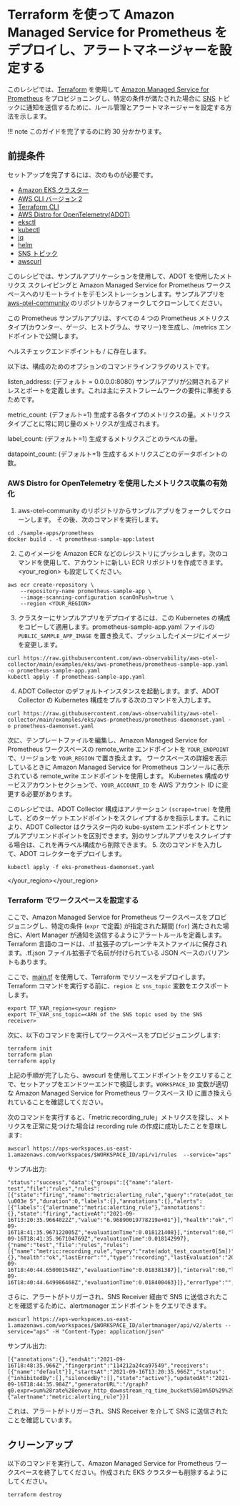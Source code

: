 # Terraform を使って Amazon Managed Service for Prometheus をデプロイし、アラートマネージャーを設定する

このレシピでは、[Terraform](https://www.terraform.io/) を使用して [Amazon Managed Service for Prometheus](https://aws.amazon.com/prometheus/) をプロビジョニングし、特定の条件が満たされた場合に [SNS](https://docs.aws.amazon.com/sns/) トピックに通知を送信するために、ルール管理とアラートマネージャーを設定する方法を示します。


!!! note
    このガイドを完了するのに約 30 分かかります。

## 前提条件

セットアップを完了するには、次のものが必要です。

* [Amazon EKS クラスター](https://docs.aws.amazon.com/ja_jp/eks/latest/userguide/create-cluster.html)
* [AWS CLI バージョン 2](https://docs.aws.amazon.com/ja_jp/cli/latest/userguide/install-cliv2.html)
* [Terraform CLI](https://www.terraform.io/downloads)
* [AWS Distro for OpenTelemetry(ADOT)](https://aws-otel.github.io/)
* [eksctl](https://eksctl.io/)
* [kubectl](https://docs.aws.amazon.com/ja_jp/eks/latest/userguide/install-kubectl.html)
* [jq](https://stedolan.github.io/jq/download/)
* [helm](https://helm.sh/)
* [SNS トピック](https://docs.aws.amazon.com/ja_jp/sns/latest/dg/sns-create-topic.html)
* [awscurl](https://github.com/okigan/awscurl)

このレシピでは、サンプルアプリケーションを使用して、ADOT を使用したメトリクス スクレイピングと Amazon Managed Service for Prometheus ワークスペースへのリモートライトをデモンストレーションします。サンプルアプリを [aws-otel-community](https://github.com/aws-observability/aws-otel-community) のリポジトリからフォークしてクローンしてください。

この Prometheus サンプルアプリは、すべての 4 つの Prometheus メトリクスタイプ(カウンター、ゲージ、ヒストグラム、サマリー)を生成し、/metrics エンドポイントで公開します。

ヘルスチェックエンドポイントも / に存在します。

以下は、構成のためのオプションのコマンドラインフラグのリストです。

listen_address: (デフォルト = 0.0.0.0:8080) サンプルアプリが公開されるアドレスとポートを定義します。これは主にテストフレームワークの要件に準拠するためです。

metric_count: (デフォルト=1) 生成する各タイプのメトリクスの量。メトリクスタイプごとに常に同じ量のメトリクスが生成されます。

label_count: (デフォルト=1) 生成するメトリクスごとのラベルの量。


datapoint_count: (デフォルト=1) 生成するメトリクスごとのデータポイントの数。

### AWS Distro for OpenTelemetry を使用したメトリクス収集の有効化
1. aws-otel-community のリポジトリからサンプルアプリをフォークしてクローンします。
その後、次のコマンドを実行します。

```
cd ./sample-apps/prometheus
docker build . -t prometheus-sample-app:latest
```
2. このイメージを Amazon ECR などのレジストリにプッシュします。次のコマンドを使用して、アカウントに新しい ECR リポジトリを作成できます。<your_region> も設定してください。

```
aws ecr create-repository \
    --repository-name prometheus-sample-app \
    --image-scanning-configuration scanOnPush=true \
    --region <YOUR_REGION>
```
3. クラスターにサンプルアプリをデプロイするには、この Kubernetes の構成をコピーして適用します。prometheus-sample-app.yaml ファイルの `PUBLIC_SAMPLE_APP_IMAGE` を置き換えて、プッシュしたイメージにイメージを変更します。

```
curl https://raw.githubusercontent.com/aws-observability/aws-otel-collector/main/examples/eks/aws-prometheus/prometheus-sample-app.yaml -o prometheus-sample-app.yaml
kubectl apply -f prometheus-sample-app.yaml
```
4. ADOT Collector のデフォルトインスタンスを起動します。まず、ADOT Collector の Kubernetes 構成をプルする次のコマンドを入力します。

```
curl https://raw.githubusercontent.com/aws-observability/aws-otel-collector/main/examples/eks/aws-prometheus/prometheus-daemonset.yaml -o prometheus-daemonset.yaml
```
次に、テンプレートファイルを編集し、Amazon Managed Service for Prometheus ワークスペースの remote_write エンドポイントを `YOUR_ENDPOINT` で、リージョンを `YOUR_REGION` で置き換えます。
ワークスペースの詳細を表示しているときに Amazon Managed Service for Prometheus コンソールに表示されている remote_write エンドポイントを使用します。
Kubernetes 構成のサービスアカウントセクションで、`YOUR_ACCOUNT_ID` を AWS アカウント ID に変更する必要があります。

このレシピでは、ADOT Collector 構成はアノテーション `(scrape=true)` を使用して、どのターゲットエンドポイントをスクレイプするかを指示します。これにより、ADOT Collector はクラスター内の kube-system エンドポイントとサンプルアプリエンドポイントを区別できます。別のサンプルアプリをスクレイプする場合は、これを再ラベル構成から削除できます。
5. 次のコマンドを入力して、ADOT コレクターをデプロイします。
```
kubectl apply -f eks-prometheus-daemonset.yaml
```

</your_region></your_region>

### Terraform でワークスペースを設定する

ここで、Amazon Managed Service for Prometheus ワークスペースをプロビジョニングし、特定の条件 (```expr``` で定義) が指定された期間 (```for```) 満たされた場合に、Alert Manager が通知を送信するようにアラートルールを定義します。Terraform 言語のコードは、.tf 拡張子のプレーンテキストファイルに保存されます。.tf.json ファイル拡張子で名前が付けられている JSON ベースのバリアントもあります。

ここで、[main.tf](./amp-alertmanager-terraform/main.tf) を使用して、Terraform でリソースをデプロイします。Terraform コマンドを実行する前に、`region` と `sns_topic` 変数をエクスポートします。

```
export TF_VAR_region=<your region>
export TF_VAR_sns_topic=<ARN of the SNS topic used by the SNS receiver>
```

次に、以下のコマンドを実行してワークスペースをプロビジョニングします:

```
terraform init
terraform plan
terraform apply
```

上記の手順が完了したら、awscurl を使用してエンドポイントをクエリすることで、セットアップをエンドツーエンドで検証します。`WORKSPACE_ID` 変数が適切な Amazon Managed Service for Prometheus ワークスペース ID に置き換えられていることを確認してください。

次のコマンドを実行すると、「metric:recording_rule」メトリクスを探し、メトリクスを正常に見つけた場合は recording rule の作成に成功したことを意味します:

```
awscurl https://aps-workspaces.us-east-1.amazonaws.com/workspaces/$WORKSPACE_ID/api/v1/rules  --service="aps"
```

サンプル出力:
```
"status":"success","data":{"groups":[{"name":"alert-test","file":"rules","rules":[{"state":"firing","name":"metric:alerting_rule","query":"rate(adot_test_counter0[5m]) \u003e 5","duration":0,"labels":{},"annotations":{},"alerts":[{"labels":{"alertname":"metric:alerting_rule"},"annotations":{},"state":"firing","activeAt":"2021-09-16T13:20:35.9664022Z","value":"6.96890019778219e+01"}],"health":"ok","lastError":"","type":"alerting","lastEvaluation":"2021-09-16T18:41:35.967122005Z","evaluationTime":0.018121408}],"interval":60,"lastEvaluation":"2021-09-16T18:41:35.967104769Z","evaluationTime":0.018142997},{"name":"test","file":"rules","rules":[{"name":"metric:recording_rule","query":"rate(adot_test_counter0[5m])","labels":{},"health":"ok","lastError":"","type":"recording","lastEvaluation":"2021-09-16T18:40:44.650001548Z","evaluationTime":0.018381387}],"interval":60,"lastEvaluation":"2021-09-16T18:40:44.649986468Z","evaluationTime":0.018400463}]},"errorType":"","error":""}
```

さらに、アラートがトリガーされ、SNS Receiver 経由で SNS に送信されたことを確認するために、alertmanager エンドポイントをクエリできます。

```
awscurl https://aps-workspaces.us-east-1.amazonaws.com/workspaces/$WORKSPACE_ID/alertmanager/api/v2/alerts --service="aps" -H "Content-Type: application/json"
```

サンプル出力:
```
[{"annotations":{},"endsAt":"2021-09-16T18:48:35.966Z","fingerprint":"114212a24ca97549","receivers":[{"name":"default"}],"startsAt":"2021-09-16T13:20:35.966Z","status":{"inhibitedBy":[],"silencedBy":[],"state":"active"},"updatedAt":"2021-09-16T18:44:35.984Z","generatorURL":"/graph?g0.expr=sum%28rate%28envoy_http_downstream_rq_time_bucket%5B1m%5D%29%29+%3E+5\u0026g0.tab=1","labels":{"alertname":"metric:alerting_rule"}}]
```
これは、アラートがトリガーされ、SNS Receiver を介して SNS に送信されたことを確認しています。

</sns></your>

## クリーンアップ

以下のコマンドを実行して、Amazon Managed Service for Prometheus ワークスペースを終了してください。作成された EKS クラスターも削除するようにしてください。

```
terraform destroy
```
